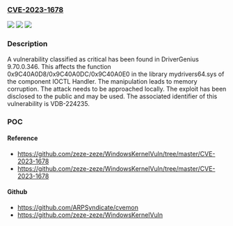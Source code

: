 ### [CVE-2023-1678](https://cve.mitre.org/cgi-bin/cvename.cgi?name=CVE-2023-1678)
![](https://img.shields.io/static/v1?label=Product&message=DriverGenius&color=blue)
![](https://img.shields.io/static/v1?label=Version&message=%3D%209.70.0.346%20&color=brighgreen)
![](https://img.shields.io/static/v1?label=Vulnerability&message=CWE-119%20Memory%20Corruption&color=brighgreen)

### Description

A vulnerability classified as critical has been found in DriverGenius 9.70.0.346. This affects the function 0x9C40A0D8/0x9C40A0DC/0x9C40A0E0 in the library mydrivers64.sys of the component IOCTL Handler. The manipulation leads to memory corruption. The attack needs to be approached locally. The exploit has been disclosed to the public and may be used. The associated identifier of this vulnerability is VDB-224235.

### POC

#### Reference
- https://github.com/zeze-zeze/WindowsKernelVuln/tree/master/CVE-2023-1678
- https://github.com/zeze-zeze/WindowsKernelVuln/tree/master/CVE-2023-1678

#### Github
- https://github.com/ARPSyndicate/cvemon
- https://github.com/zeze-zeze/WindowsKernelVuln

